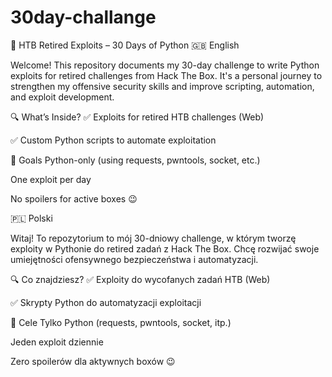 # 30day-challange
🐍 HTB Retired Exploits – 30 Days of Python
🇬🇧 English

Welcome! This repository documents my 30-day challenge to write Python exploits for retired challenges from Hack The Box. It's a personal journey to strengthen my offensive security skills and improve scripting, automation, and exploit development.

🔍 What’s Inside?
✅ Exploits for retired HTB challenges (Web)

✅ Custom Python scripts to automate exploitation

🧠 Goals
Python-only (using requests, pwntools, socket, etc.)

One exploit per day

No spoilers for active boxes 😉

🇵🇱 Polski

Witaj! To repozytorium to mój 30-dniowy challenge, w którym tworzę exploity w Pythonie do retired zadań z Hack The Box. Chcę rozwijać swoje umiejętności ofensywnego bezpieczeństwa i automatyzacji.

🔍 Co znajdziesz?
✅ Exploity do wycofanych zadań HTB (Web)

✅ Skrypty Python do automatyzacji exploitacji

🧠 Cele
Tylko Python (requests, pwntools, socket, itp.)

Jeden exploit dziennie

Zero spoilerów dla aktywnych boxów 😉
